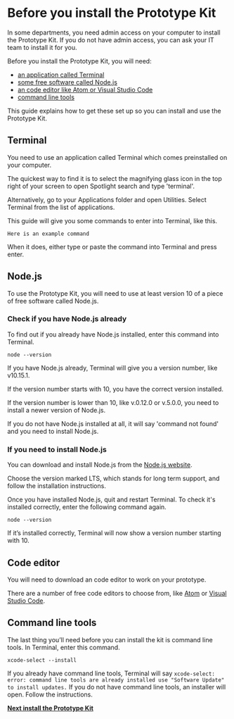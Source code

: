 # Before you install the Prototype Kit

In some departments, you need admin access on your computer to install the Prototype Kit. If you do not have admin access, you can ask your IT team to install it for you. 

Before you install the Prototype Kit, you will need:

- [an application called Terminal](#terminal)
- [some free software called Node.js](#node.js)
- [an code editor like Atom or Visual Studio Code](#html-text-editor)
- [command line tools](command-line-tools)

This guide explains how to get these set up so you can install and use the Prototype Kit.

## Terminal

You need to use an application called Terminal which comes preinstalled on your computer.

The quickest way to find it is to select the magnifying glass icon in the top right of your screen to open Spotlight search and type 'terminal'.

Alternatively, go to your Applications folder and open Utilities. Select Terminal from the list of applications.

This guide will give you some commands to enter into Terminal, like this.

`Here is an example command`

When it does, either type or paste the command into Terminal and press enter.

## Node.js

To use the Prototype Kit, you will need to use at least version 10 of a piece of free software called Node.js.

### Check if you have Node.js already

To find out if you already have Node.js installed, enter this command into Terminal.

`node --version`

If you have Node.js already, Terminal will give you a version number, like v10.15.1.

If the version number starts with 10, you have the correct version installed.

If the version number is lower than 10, like v.0.12.0 or v.5.0.0, you need to install a newer version of Node.js.

If you do not have Node.js installed at all, it will say 'command not found' and you need to install Node.js.

### If you need to install Node.js

You can download and install Node.js from the [Node.js website](https://nodejs.org/en/). 

Choose the version marked LTS, which stands for long term support, and follow the installation instructions.

Once you have installed Node.js, quit and restart Terminal. To check it's installed correctly, enter the following command again.

`node --version`

If it’s installed correctly, Terminal will now show a version number starting with 10.

## Code editor

You will need to download an code editor to work on your prototype. 

There are a number of free code editors to choose from, like [Atom](https://atom.io/) or [Visual Studio Code](https://code.visualstudio.com/).

## Command line tools

The last thing you’ll need before you can install the kit is command line tools. In Terminal, enter this command.

`xcode-select --install`

If you already have command line tools, Terminal will say `xcode-select: error: command line tools are already installed use "Software Update" to install updates.`
If you do not have command line tools, an installer will open. Follow the instructions.

**[Next install the Prototype Kit](/docs/get-started/mac-installation-guide/install-the-kit)**
